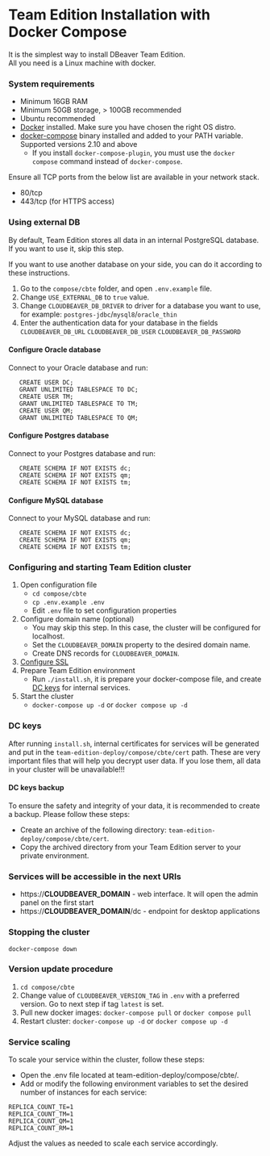 # Team Edition Installation with Docker Compose

It is the simplest way to install DBeaver Team Edition.  
All you need is a Linux machine with docker.

### System requirements

- Minimum 16GB RAM
- Minimum 50GB storage, > 100GB recommended
- Ubuntu recommended
- [Docker](https://docs.docker.com/engine/install/ubuntu/) installed. Make sure you have chosen the right OS distro.
- [docker-compose](https://docs.docker.com/compose/install/) binary installed and added to your PATH variable. Supported versions 2.10 and above
    - If you install `docker-compose-plugin`, you must use the `docker compose` command instead of `docker-compose`.

Ensure all TCP ports from the below list are available in your network stack.
 - 80/tcp
 - 443/tcp (for HTTPS access)


### Using external DB

By default, Team Edition stores all data in an internal PostgreSQL database. If you want to use it, skip this step.

If you want to use another database on your side, you can do it according to these instructions.

1. Go to the `compose/cbte` folder, and open `.env.example` file.
2. Change `USE_EXTERNAL_DB` to `true` value.
3. Change `CLOUDBEAVER_DB_DRIVER` to driver for a database you want to use, for example: `postgres-jdbc`/`mysql8`/`oracle_thin`
4. Enter the authentication data for your database in the fields `CLOUDBEAVER_DB_URL` `CLOUDBEAVER_DB_USER` `CLOUDBEAVER_DB_PASSWORD`


#### Configure Oracle database

   Connect to your Oracle database and run:
```
   CREATE USER DC;  
   GRANT UNLIMITED TABLESPACE TO DC;  
   CREATE USER TM;  
   GRANT UNLIMITED TABLESPACE TO TM;  
   CREATE USER QM;  
   GRANT UNLIMITED TABLESPACE TO QM;  
```

#### Configure Postgres database  

   Connect to your Postgres database and run:
```
   CREATE SCHEMA IF NOT EXISTS dc;
   CREATE SCHEMA IF NOT EXISTS qm;
   CREATE SCHEMA IF NOT EXISTS tm;
```

#### Configure MySQL database

   Connect to your MySQL database and run:
```
   CREATE SCHEMA IF NOT EXISTS dc;
   CREATE SCHEMA IF NOT EXISTS qm;
   CREATE SCHEMA IF NOT EXISTS tm;
```

### Configuring and starting Team Edition cluster

1. Open configuration file
    - `cd compose/cbte`
    - `cp .env.example .env`
    - Edit `.env` file to set configuration properties
2. Configure domain name (optional)
   - You may skip this step. In this case, the cluster will be configured for localhost.  
   - Set the `CLOUDBEAVER_DOMAIN` property to the desired domain name.  
   - Create DNS records for `CLOUDBEAVER_DOMAIN`.  
3. [Configure SSL](../SSL/README.md#ssl-certificate-configuration)
4. Prepare Team Edition environment
   - Run `./install.sh`, it is prepare your docker-compose file, and create [DC keys](#dc-keys) for internal services.
5. Start the cluster
   - `docker-compose up -d` or `docker compose up -d`

### DC keys

After running `install.sh`, internal certificates for services will be generated and put in the `team-edition-deploy/compose/cbte/cert` path.
These are very important files that will help you decrypt user data. If you lose them, all data in your cluster will be unavailable!!!

#### DC keys backup 

To ensure the safety and integrity of your data, it is recommended to create a backup. Please follow these steps:
- Create an archive of the following directory: `team-edition-deploy/compose/cbte/cert`.  
- Copy the archived directory from your Team Edition server to your private environment.  

### Services will be accessible in the next URIs

- https://__CLOUDBEAVER_DOMAIN__ - web interface. It will open the admin panel on the first start
- https://__CLOUDBEAVER_DOMAIN__/dc - endpoint for desktop applications

### Stopping the cluster
`docker-compose down`

### Version update procedure

1. `cd compose/cbte`
2. Change value of `CLOUDBEAVER_VERSION_TAG` in `.env` with a preferred version. Go to next step if tag `latest` is set.
3. Pull new docker images: `docker-compose pull` or `docker compose pull`  
4. Restart cluster: `docker-compose up -d` or `docker compose up -d`

### Service scaling

To scale your service within the cluster, follow these steps:

- Open the .env file located at team-edition-deploy/compose/cbte/.
- Add or modify the following environment variables to set the desired number of instances for each service:

```
REPLICA_COUNT_TE=1
REPLICA_COUNT_TM=1
REPLICA_COUNT_QM=1
REPLICA_COUNT_RM=1
```

Adjust the values as needed to scale each service accordingly.
